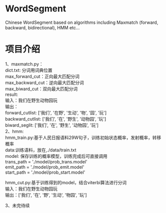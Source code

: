 # WordSegment
Chinese WordSegment based on algorithms including Maxmatch (forward, backward, bidirectional), HMM etc...

# 项目介绍  
1、maxmatch.py：    
   dict.txt: 分词用词典位置  
   max_forward_cut：正向最大匹配分词    
   max_backward_cut：逆向最大匹配分词    
   max_biward_cut：双向最大匹配分词  
   result:  
   输入：我们在野生动物园玩  
   输出：  
    forward_cutlist:  ['我们', '在野', '生动', '物', '园', '玩']  
    backward_cutlist:  ['我们', '在', '野生', '动物园', '玩']  
    biward_seglit:  ['我们', '在', '野生', '动物园', '玩']  
2、hmm:  
   hmm_train.py:基于人民日报语料29W句子，训练初始状态概率，发射概率，转移概率  
             data:训练语料，放在,./data/train.txt  
             model: 保存训练的概率模型，训练完成后可直接调用     
                  trans_path = './model/prob_trans.model'  
                  emit_path = './model/prob_emit.model'  
                  start_path = './model/prob_start.model'  
                
   hmm_cut.py:基于训练得到的model，结合viterbi算法进行分词    
           输入：我们在野生动物园玩  
           输出：['我们', '在', '野', '生动', '物园', '玩']  
           
3、未完待续
    
             
   
   
   
